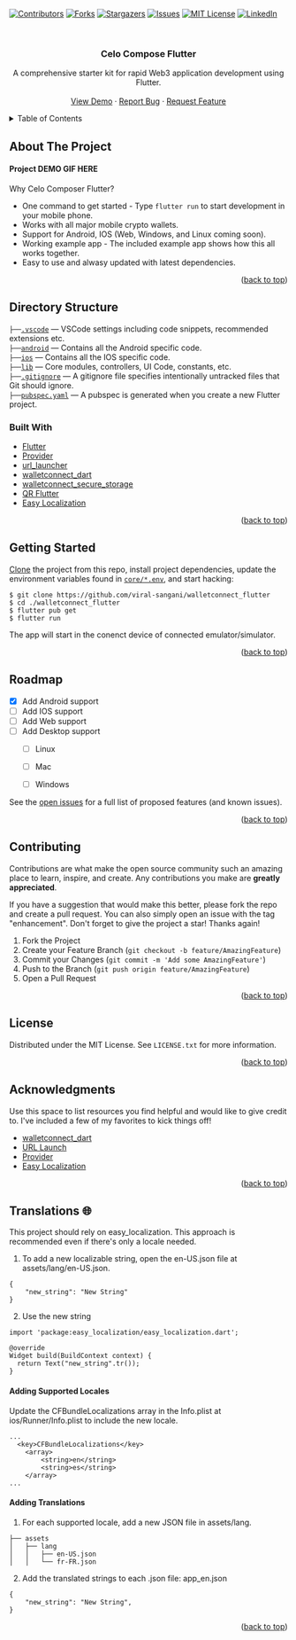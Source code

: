 <div id="top"></div>
<!--
*** Thanks for checking out the Best-README-Template. If you have a suggestion
*** that would make this better, please fork the repo and create a pull request
*** or simply open an issue with the tag "enhancement".
*** Don't forget to give the project a star!
*** Thanks again! Now go create something AMAZING! :D
-->



<!-- PROJECT SHIELDS -->
<!--
*** I'm using markdown "reference style" links for readability.
*** Reference links are enclosed in brackets [ ] instead of parentheses ( ).
*** See the bottom of this document for the declaration of the reference variables
*** for contributors-url, forks-url, etc. This is an optional, concise syntax you may use.
*** https://www.markdownguide.org/basic-syntax/#reference-style-links
-->
[![Contributors][contributors-shield]][contributors-url]
[![Forks][forks-shield]][forks-url]
[![Stargazers][stars-shield]][stars-url]
[![Issues][issues-shield]][issues-url]
[![MIT License][license-shield]][license-url]
[![LinkedIn][linkedin-shield]][linkedin-url]



<!-- PROJECT LOGO -->
<br />
<div align="center">
  <!-- <a href="https://github.com/viral-sangani/walletconnect_flutter">
    <img src="images/logo.png" alt="Logo" width="80" height="80">
  </a> -->

  <h3 align="center">Celo Compose Flutter</h3>

  <p align="center">
    A comprehensive starter kit for rapid Web3 application development using Flutter.
    <br />
    <!-- <a href="https://github.com/viral-sangani/walletconnect_flutter"><strong>Explore the docs »</strong></a>
    <br /> -->
    <br />
    <a href="https://github.com/viral-sangani/walletconnect_flutter">View Demo</a>
    ·
    <a href="https://github.com/viral-sangani/walletconnect_flutter/issues">Report Bug</a>
    ·
    <a href="https://github.com/viral-sangani/walletconnect_flutter/issues">Request Feature</a>
  </p>
</div>



<!-- TABLE OF CONTENTS -->
<details>
  <summary>Table of Contents</summary>
  <ol>
    <li>
      <a href="#about-the-project">About The Project</a>
      <ul>
        <li><a href="#built-with">Built With</a></li>
      </ul>
    </li>
    <li><a href="#directory-structure">Directory Structure</a></li>
    <li><a href="#getting-started">Getting Started</a></li>
    <li><a href="#roadmap">Roadmap</a></li>
    <li><a href="#contributing">Contributing</a></li>
    <li><a href="#license">License</a></li>
    <li><a href="#acknowledgments">Acknowledgments</a></li>
  </ol>
</details>



<!-- ABOUT THE PROJECT -->
## About The Project

#### Project DEMO GIF HERE

Why Celo Composer Flutter?

- One command to get started - Type `flutter run` to start development in your mobile phone.
- Works with all major mobile crypto wallets.
- Support for Android, IOS (Web, Windows, and Linux coming soon).
- Working example app - The included example app shows how this all works together.
- Easy to use and alwasy updated with latest dependencies.

<p align="right">(<a href="#top">back to top</a>)</p>

## Directory Structure

`├──`[`.vscode`](.vscode) — VSCode settings including code snippets, recommended extensions etc.<br>
`├──`[`android`](./android) — Contains all the Android specific code.<br>
`├──`[`ios`](./ios) — Contains all the IOS specific code.<br>
`├──`[`lib`](./lib) — Core modules, controllers, UI Code, constants, etc.<br>
`├──`[`.gitignore`](./.gitignore) — A gitignore file specifies intentionally untracked files that Git should ignore.<br>
`├──`[`pubspec.yaml`](./pubspec.yaml) —  A pubspec is generated when you create a new Flutter project.<br>

### Built With

* [Flutter](https://flutter.dev/)
* [Provider](https://pub.dev/packages/provider)
* [url_launcher](https://pub.dev/packages/url_launcher)
* [walletconnect_dart](https://pub.dev/packages/walletconnect_dart)
* [walletconnect_secure_storage](https://pub.dev/packages/walletconnect_secure_storage)
* [QR Flutter](https://pub.dev/packages/qr_flutter)
* [Easy Localization](https://pub.dev/packages/easy_localization)


<p align="right">(<a href="#top">back to top</a>)</p>



<!-- GETTING STARTED -->
## Getting Started

[Clone](https://github.com/kriasoft/react-starter-kit/generate) the project
from this repo, install project dependencies, update the
environment variables found in [`core/*.env`](./core/), and start hacking:

```
$ git clone https://github.com/viral-sangani/walletconnect_flutter
$ cd ./walletconnect_flutter
$ flutter pub get
$ flutter run
```

The app will start in the conenct device of connected emulator/simulator.

<p align="right">(<a href="#top">back to top</a>)</p>

<!-- ROADMAP -->
## Roadmap

- [x] Add Android support
- [ ] Add IOS support
- [ ] Add Web support
- [ ] Add Desktop support
    - [ ] Linux
    - [ ] Mac
    - [ ] Windows


See the [open issues](https://github.com/viral-sangani/walletconnect_flutter/issues) for a full list of proposed features (and known issues).

<p align="right">(<a href="#top">back to top</a>)</p>


<!-- CONTRIBUTING -->
## Contributing

Contributions are what make the open source community such an amazing place to learn, inspire, and create. Any contributions you make are **greatly appreciated**.

If you have a suggestion that would make this better, please fork the repo and create a pull request. You can also simply open an issue with the tag "enhancement".
Don't forget to give the project a star! Thanks again!

1. Fork the Project
2. Create your Feature Branch (`git checkout -b feature/AmazingFeature`)
3. Commit your Changes (`git commit -m 'Add some AmazingFeature'`)
4. Push to the Branch (`git push origin feature/AmazingFeature`)
5. Open a Pull Request

<p align="right">(<a href="#top">back to top</a>)</p>



<!-- LICENSE -->
## License

Distributed under the MIT License. See `LICENSE.txt` for more information.

<p align="right">(<a href="#top">back to top</a>)</p>


<!-- ACKNOWLEDGMENTS -->
## Acknowledgments

Use this space to list resources you find helpful and would like to give credit to. I've included a few of my favorites to kick things off!

* [walletconnect_dart](https://pub.dev/packages/walletconnect_dart/example)
* [URL Launch](https://www.digitalocean.com/community/tutorials/flutter-url-launcher)
* [Provider](https://blog.logrocket.com/quick-guide-provider-flutter-state-management/)
* [Easy Localization](https://itnext.io/app-localization-in-flutter-2f00f812bf08)


<p align="right">(<a href="#top">back to top</a>)</p>

## Translations 🌐
This project should rely on easy_localization. This approach is recommended even if there's only a locale needed.

1. To add a new localizable string, open the en-US.json file at assets/lang/en-US.json.

```
{
    "new_string": "New String"
}
```

2. Use the new string

```
import 'package:easy_localization/easy_localization.dart';

@override
Widget build(BuildContext context) {
  return Text("new_string".tr());
}
```

#### Adding Supported Locales
Update the CFBundleLocalizations array in the Info.plist at ios/Runner/Info.plist to include the new locale.
```
...
  <key>CFBundleLocalizations</key>
	<array>
		<string>en</string>
		<string>es</string>
	</array>
...
```

#### Adding Translations
1. For each supported locale, add a new JSON file in assets/lang.
```
├── assets
│   ├── lang
│   │   ├── en-US.json
│   │   └── fr-FR.json
```
2. Add the translated strings to each .json file:
app_en.json
```
{
    "new_string": "New String",
}
```

<p align="right">(<a href="#top">back to top</a>)</p>


<!-- MARKDOWN LINKS & IMAGES -->
<!-- https://www.markdownguide.org/basic-syntax/#reference-style-links -->
[contributors-shield]: https://img.shields.io/github/contributors/viral-sangani/walletconnect_flutter.svg?style=for-the-badge
[contributors-url]: https://github.com/viral-sangani/walletconnect_flutter/graphs/contributors
[forks-shield]: https://img.shields.io/github/forks/viral-sangani/walletconnect_flutter.svg?style=for-the-badge
[forks-url]: https://github.com/viral-sangani/walletconnect_flutter/network/members
[stars-shield]: https://img.shields.io/github/stars/viral-sangani/walletconnect_flutter.svg?style=for-the-badge
[stars-url]: https://github.com/viral-sangani/walletconnect_flutter/stargazers
[issues-shield]: https://img.shields.io/github/issues/viral-sangani/walletconnect_flutter.svg?style=for-the-badge
[issues-url]: https://github.com/viral-sangani/walletconnect_flutter/issues
[license-shield]: https://img.shields.io/github/license/viral-sangani/walletconnect_flutter.svg?style=for-the-badge
[license-url]: https://github.com/viral-sangani/walletconnect_flutter/blob/master/LICENSE.txt
[linkedin-shield]: https://img.shields.io/badge/-LinkedIn-black.svg?style=for-the-badge&logo=linkedin&colorB=555
[linkedin-url]: https://linkedin.com/in/othneildrew
[product-screenshot]: images/screenshot.png
